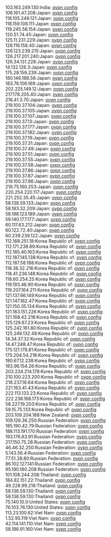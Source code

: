 103.163.249.130:India: [ovpn config](vpn/103_163_249_130.ovpn)  
106.161.47.208:Japan: [ovpn config](vpn/106_161_47_208.ovpn)  
118.105.249.121:Japan: [ovpn config](vpn/118_105_249_121.ovpn)  
118.159.108.111:Japan: [ovpn config](vpn/118_159_108_111.ovpn)  
119.245.56.154:Japan: [ovpn config](vpn/119_245_56_154.ovpn)  
120.51.74.45:Japan: [ovpn config](vpn/120_51_74_45.ovpn)  
125.11.231.229:Japan: [ovpn config](vpn/125_11_231_229.ovpn)  
126.116.158.40:Japan: [ovpn config](vpn/126_116_158_40.ovpn)  
126.123.239.215:Japan: [ovpn config](vpn/126_123_239_215.ovpn)  
126.217.201.240:Japan: [ovpn config](vpn/126_217_201_240.ovpn)  
126.34.131.228:Japan: [ovpn config](vpn/126_34_131_228.ovpn)  
14.132.126.3:Japan: [ovpn config](vpn/14_132_126_3.ovpn)  
175.28.159.239:Japan: [ovpn config](vpn/175_28_159_239.ovpn)  
180.146.188.58:Japan: [ovpn config](vpn/180_146_188_58.ovpn)  
183.76.106.169:Japan: [ovpn config](vpn/183_76_106_169.ovpn)  
202.225.149.12:Japan: [ovpn config](vpn/202_225_149_12.ovpn)  
217.178.205.40:Japan: [ovpn config](vpn/217_178_205_40.ovpn)  
218.41.3.70:Japan: [ovpn config](vpn/218_41_3_70.ovpn)  
219.100.37.104:Japan: [ovpn config](vpn/219_100_37_104.ovpn)  
219.100.37.105:Japan: [ovpn config](vpn/219_100_37_105.ovpn)  
219.100.37.107:Japan: [ovpn config](vpn/219_100_37_107.ovpn)  
219.100.37.13:Japan: [ovpn config](vpn/219_100_37_13.ovpn)  
219.100.37.177:Japan: [ovpn config](vpn/219_100_37_177.ovpn)  
219.100.37.182:Japan: [ovpn config](vpn/219_100_37_182.ovpn)  
219.100.37.19:Japan: [ovpn config](vpn/219_100_37_19.ovpn)  
219.100.37.31:Japan: [ovpn config](vpn/219_100_37_31.ovpn)  
219.100.37.49:Japan: [ovpn config](vpn/219_100_37_49.ovpn)  
219.100.37.51:Japan: [ovpn config](vpn/219_100_37_51.ovpn)  
219.100.37.55:Japan: [ovpn config](vpn/219_100_37_55.ovpn)  
219.100.37.58:Japan: [ovpn config](vpn/219_100_37_58.ovpn)  
219.100.37.86:Japan: [ovpn config](vpn/219_100_37_86.ovpn)  
219.100.37.87:Japan: [ovpn config](vpn/219_100_37_87.ovpn)  
219.100.37.96:Japan: [ovpn config](vpn/219_100_37_96.ovpn)  
219.75.160.253:Japan: [ovpn config](vpn/219_75_160_253.ovpn)  
220.254.220.117:Japan: [ovpn config](vpn/220_254_220_117.ovpn)  
221.252.35.45:Japan: [ovpn config](vpn/221_252_35_45.ovpn)  
58.138.59.133:Japan: [ovpn config](vpn/58_138_59_133.ovpn)  
58.183.32.209:Japan: [ovpn config](vpn/58_183_32_209.ovpn)  
58.188.123.189:Japan: [ovpn config](vpn/58_188_123_189.ovpn)  
59.140.177.177:Japan: [ovpn config](vpn/59_140_177_177.ovpn)  
60.117.63.212:Japan: [ovpn config](vpn/60_117_63_212.ovpn)  
60.122.72.40:Japan: [ovpn config](vpn/60_122_72_40.ovpn)  
60.239.239.122:Japan: [ovpn config](vpn/60_239_239_122.ovpn)  
112.168.251.18:Korea Republic of: [ovpn config](vpn/112_168_251_18.ovpn)  
112.171.239.89:Korea Republic of: [ovpn config](vpn/112_171_239_89.ovpn)  
112.185.40.163:Korea Republic of: [ovpn config](vpn/112_185_40_163.ovpn)  
112.187.145.138:Korea Republic of: [ovpn config](vpn/112_187_145_138.ovpn)  
112.187.58.188:Korea Republic of: [ovpn config](vpn/112_187_58_188.ovpn)  
118.36.32.216:Korea Republic of: [ovpn config](vpn/118_36_32_216.ovpn)  
118.41.236.148:Korea Republic of: [ovpn config](vpn/118_41_236_148.ovpn)  
118.60.254.25:Korea Republic of: [ovpn config](vpn/118_60_254_25.ovpn)  
119.193.46.90:Korea Republic of: [ovpn config](vpn/119_193_46_90.ovpn)  
119.207.164.211:Korea Republic of: [ovpn config](vpn/119_207_164_211.ovpn)  
121.137.66.149:Korea Republic of: [ovpn config](vpn/121_137_66_149.ovpn)  
121.147.162.47:Korea Republic of: [ovpn config](vpn/121_147_162_47.ovpn)  
121.150.35.134:Korea Republic of: [ovpn config](vpn/121_150_35_134.ovpn)  
121.163.151.226:Korea Republic of: [ovpn config](vpn/121_163_151_226.ovpn)  
121.168.42.218:Korea Republic of: [ovpn config](vpn/121_168_42_218.ovpn)  
125.129.67.23:Korea Republic of: [ovpn config](vpn/125_129_67_23.ovpn)  
125.242.161.80:Korea Republic of: [ovpn config](vpn/125_242_161_80.ovpn)  
125.249.132.48:Korea Republic of: [ovpn config](vpn/125_249_132_48.ovpn)  
14.34.37.32:Korea Republic of: [ovpn config](vpn/14_34_37_32.ovpn)  
14.47.248.47:Korea Republic of: [ovpn config](vpn/14_47_248_47.ovpn)  
175.121.178.81:Korea Republic of: [ovpn config](vpn/175_121_178_81.ovpn)  
175.204.54.218:Korea Republic of: [ovpn config](vpn/175_204_54_218.ovpn)  
180.67.12.238:Korea Republic of: [ovpn config](vpn/180_67_12_238.ovpn)  
183.96.154.26:Korea Republic of: [ovpn config](vpn/183_96_154_26.ovpn)  
203.234.214.178:Korea Republic of: [ovpn config](vpn/203_234_214_178.ovpn)  
210.100.223.200:Korea Republic of: [ovpn config](vpn/210_100_223_200.ovpn)  
218.237.16.64:Korea Republic of: [ovpn config](vpn/218_237_16_64.ovpn)  
221.163.41.43:Korea Republic of: [ovpn config](vpn/221_163_41_43.ovpn)  
222.113.133.23:Korea Republic of: [ovpn config](vpn/222_113_133_23.ovpn)  
222.236.168.173:Korea Republic of: [ovpn config](vpn/222_236_168_173.ovpn)  
58.227.19.203:Korea Republic of: [ovpn config](vpn/58_227_19_203.ovpn)  
59.15.75.133:Korea Republic of: [ovpn config](vpn/59_15_75_133.ovpn)  
203.109.204.188:New Zealand: [ovpn config](vpn/203_109_204_188.ovpn)  
109.126.36.250:Russian Federation: [ovpn config](vpn/109_126_36_250.ovpn)  
185.190.42.79:Russian Federation: [ovpn config](vpn/185_190_42_79.ovpn)  
188.113.191.170:Russian Federation: [ovpn config](vpn/188_113_191_170.ovpn)  
193.176.83.91:Russian Federation: [ovpn config](vpn/193_176_83_91.ovpn)  
217.150.75.28:Russian Federation: [ovpn config](vpn/217_150_75_28.ovpn)  
46.46.32.250:Russian Federation: [ovpn config](vpn/46_46_32_250.ovpn)  
5.143.56.4:Russian Federation: [ovpn config](vpn/5_143_56_4.ovpn)  
77.51.28.80:Russian Federation: [ovpn config](vpn/77_51_28_80.ovpn)  
86.102.127.141:Russian Federation: [ovpn config](vpn/86_102_127_141.ovpn)  
95.190.180.208:Russian Federation: [ovpn config](vpn/95_190_180_208.ovpn)  
101.108.244.208:Thailand: [ovpn config](vpn/101_108_244_208.ovpn)  
184.82.151.22:Thailand: [ovpn config](vpn/184_82_151_22.ovpn)  
49.228.99.218:Thailand: [ovpn config](vpn/49_228_99_218.ovpn)  
58.136.59.130:Thailand: [ovpn config](vpn/58_136_59_130.ovpn)  
58.136.59.130:Thailand: [ovpn config](vpn/58_136_59_130.ovpn)  
75.140.10.0:United States: [ovpn config](vpn/75_140_10_0.ovpn)  
76.103.76.130:United States: [ovpn config](vpn/76_103_76_130.ovpn)  
113.23.100.62:Viet Nam: [ovpn config](vpn/113_23_100_62.ovpn)  
1.52.95.119:Viet Nam: [ovpn config](vpn/1_52_95_119.ovpn)  
42.114.141.110:Viet Nam: [ovpn config](vpn/42_114_141_110.ovpn)  
58.186.91.160:Viet Nam: [ovpn config](vpn/58_186_91_160.ovpn)  
